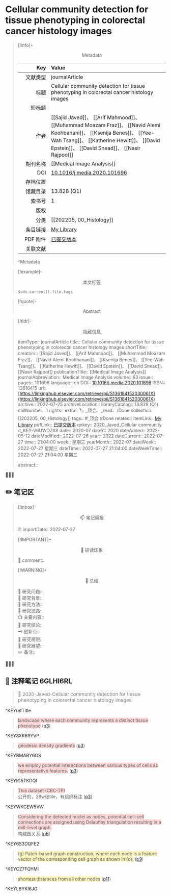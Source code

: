 # Cellular community detection for tissue phenotyping in colorectal cancer histology images
> [!info]+ <center>Metadata</center>
> 
> |<div style="width: 5em">Key</div>|Value|
> |--:|:--|
> |文献类型|journalArticle|
> |标题|Cellular community detection for tissue phenotyping in colorectal cancer histology images|
> |短标题||
> |作者|[[Sajid Javed]]、 [[Arif Mahmood]]、 [[Muhammad Moazam Fraz]]、 [[Navid Alemi Koohbanani]]、 [[Ksenija Benes]]、 [[Yee-Wah Tsang]]、 [[Katherine Hewitt]]、 [[David Epstein]]、 [[David Snead]]、 [[Nasir Rajpoot]]|
> |期刊名称|[[Medical Image Analysis]]|
> |DOI|[10.1016/j.media.2020.101696](https://doi.org/10.1016/j.media.2020.101696)|
> |存档位置||
> |馆藏目录|13.828 (Q1)|
> |索书号|1|
> |版权||
> |分类|[[202205, 00_Histology]]|
> |条目链接|[My Library](zotero://select/library/items/V6UWDZX8)|
> |PDF 附件|[已提交版本](zotero://open-pdf/library/items/6GLHI6RL)|
> |关联文献||
> ^Metadata


> [!example]- <center>本文标签</center>
> 
> `$=dv.current().file.tags`


> [!quote]- <center>Abstract</center>
> 
> 


> [!tldr]- <center>隐藏信息</center>
> 
> itemType:: journalArticle
> title:: Cellular community detection for tissue phenotyping in colorectal cancer histology images
> shortTitle:: 
> creators:: [[Sajid Javed]]、 [[Arif Mahmood]]、 [[Muhammad Moazam Fraz]]、 [[Navid Alemi Koohbanani]]、 [[Ksenija Benes]]、 [[Yee-Wah Tsang]]、 [[Katherine Hewitt]]、 [[David Epstein]]、 [[David Snead]]、 [[Nasir Rajpoot]]
> publicationTitle:: [[Medical Image Analysis]]
> journalAbbreviation:: Medical Image Analysis
> volume:: 63
> issue:: 
> pages:: 101696
> language:: en
> DOI:: [10.1016/j.media.2020.101696](https://doi.org/10.1016/j.media.2020.101696)
> ISSN:: 13618415
> url:: [https://linkinghub.elsevier.com/retrieve/pii/S136184152030061X](https://linkinghub.elsevier.com/retrieve/pii/S136184152030061X)
> archive:: 2022-07-25
> archiveLocation:: 
> libraryCatalog:: 13.828 (Q1)
> callNumber:: 1
> rights:: 
> extra:: 🏷️ _顶会、_read、/Done
> collection:: [[202205, 00_Histology]]
> tags:: #_顶会 #Done 
> related:: 
> itemLink:: [My Library](zotero://select/library/items/V6UWDZX8)
> pdfLink:: [已提交版本](zotero://open-pdf/library/items/6GLHI6RL)
> qnkey:: 2020_Javed_Cellular community d_KEY-V6UWDZX8
> date:: 2020-07
> dateY:: 2020
> dateAdded:: 2022-05-12
> dateModified:: 2022-07-26
> year:: 2022
> dateCurrent:: 2022-07-27
> time:: 21:04:00
> week:: 星期三
> yearMonth:: 2022-07
> dateWeek:: 2022-07-27 星期三
> dateTime:: 2022-07-27 21:04:00
> dateWeekTime:: 2022-07-27 21:04:00 星期三
> 
> abstract:: 


👣➿👣


## ✏️ 笔记区

>[!inbox]- <center>📫 笔记简报</center>
>
> ⏰ importDate:: 2022-07-27

> [!IMPORTANT]+ <center>🌱 研读印象</center>  
>
>📌 comment::  

> [!WARNING]+ <center>🐣 总结</center>  
>
>🎯 研究问题::  
🔎 研究背景::  
🚀 研究方法::  
🐔 研究思路::  
📺 主要内容::  
🎉 研究结论::  
🗝️ 创新点::  
💩 研究局限::  
🐾 研究展望::  
✏️ 备注::  


👣➿👣

## 📝 注释笔记 6GLHI6RL

> <span style="font-size: 15px;color: gray">📍 2020-Javed-Cellular community detection for tissue phenotyping in colorectal cancer histology images</span>

^KEYrefTitle

> <span class="highlight" style="background-color: #ff666640">landscape where each community represents a distinct tissue phenotype</span> ([p3](zotero://open-pdf/library/items/6GLHI6RL?page=3&annotation=8XK69YVP))

^KEY8XK69YVP

> <span class="highlight" style="background-color: #ff666640">geodesic density gradients</span> ([p3](zotero://open-pdf/library/items/6GLHI6RL?page=3&annotation=BMABY6GS))

^KEYBMABY6GS

> <span class="highlight" style="background-color: #ff666640">we employ potential interactions between various types of cells as representative features.</span> ([p3](zotero://open-pdf/library/items/6GLHI6RL?page=3&annotation=IG5TKDQI))

^KEYIG5TKDQI

> <span class="highlight" style="background-color: #ff666640">This dataset (CRC-TP)</span>  
> 公开的，28w张tile，有组织标注 ([p3](zotero://open-pdf/library/items/6GLHI6RL?page=3&annotation=WKCEW5VW))

^KEYWKCEW5VW

> <span class="highlight" style="background-color: #ff666640">Considering the detected nuclei as nodes, potential cell-cell connections are assigned using Delaunay triangulation resulting in a cell-level graph.</span>  
> 构建图关系 ([p6](zotero://open-pdf/library/items/6GLHI6RL?page=6&annotation=6S3DQFE2))

^KEY6S3DQFE2

> <span class="highlight" style="background-color: #ffd40040">(g) Patch-based graph construction, where each node is a feature vector of the corresponding cell graph as shown in (d);</span> ([p9](zotero://open-pdf/library/items/6GLHI6RL?page=9&annotation=CZ7FQYMI))

^KEYCZ7FQYMI

> <span class="highlight" style="background-color: #ffd40040">shortest distances from all other nodes</span> ([p11](zotero://open-pdf/library/items/6GLHI6RL?page=11&annotation=LBYKI6JG))

^KEYLBYKI6JG







